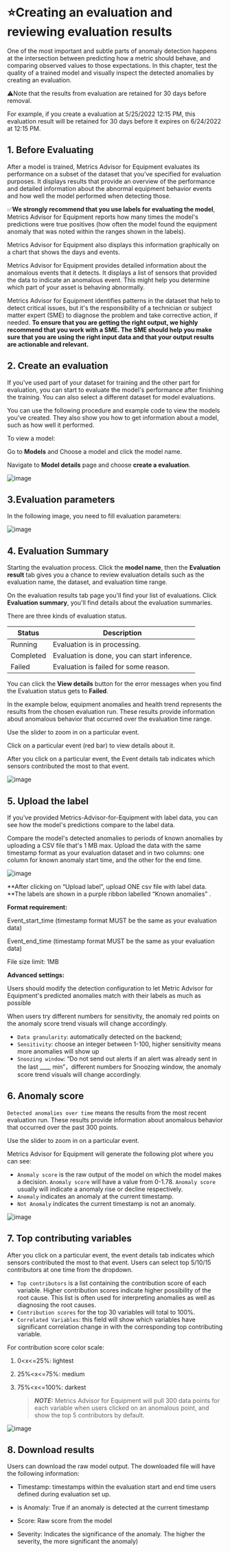 # ⭐Creating an evaluation and reviewing evaluation results

One of the most important and subtle parts of anomaly detection happens at the intersection between predicting how a metric should behave, and comparing observed values to those expectations. In this chapter, test the quality of a trained model and visually inspect the detected anomalies by creating an evaluation. 

:warning:Note that the results from evaluation are retained for 30 days before removal.

For example, if you create a evaluation at 5/25/2022 12:15 PM, this evaluation result will be retained for 30 days before it expires on 6/24/2022 at 12:15 PM.

## 1. Before Evaluating

After a model is trained, Metrics Advisor for Equipment evaluates its performance on a subset of the dataset that you've specified for evaluation purposes. It displays results that provide an overview of the performance and detailed information about the abnormal equipment behavior events and how well the model performed when detecting those.

:white_check_mark:**We strongly recommend that you use labels for evaluating the model**, Metrics Advisor for Equipment reports how many times the model's predictions were true positives (how often the model found the equipment anomaly that was noted within the ranges shown in the labels).

Metrics Advisor for Equipment also displays this information graphically on a chart that shows the days and events.

Metrics Advisor for Equipment provides detailed information about the anomalous events that it detects. It displays a list of sensors that provided the data to indicate an anomalous event. This might help you determine which part of your asset is behaving abnormally.

Metrics Advisor for Equipment identifies patterns in the dataset that help to detect critical issues, but it's the responsibility of a technician or subject matter expert (SME) to diagnose the problem and take corrective action, if needed. **To ensure that you are getting the right output, we highly recommend that you work with a SME. The SME should help you make sure that you are using the right input data and that your output results are actionable and relevant.**

## 2. Create an evaluation

If you've used part of your dataset for training and the other part for evaluation, you can start to evaluate the model's performance after finishing the training. You can also select a different dataset for model evaluations.

You can use the following procedure and example code to view the models you've created. They also show you how to get information about a model, such as how well it performed.

To view a model:

Go to **Models** and Choose a model and click the model name.

Navigate to **Model details** page and choose **create a evaluation**.

![image](https://user-images.githubusercontent.com/36343326/175050952-b3a5036e-2a48-48f2-92e1-070d54d8e886.png)

## 3.**Evaluation parameters**

In the following image, you need to fill evaluation parameters:

![image](https://user-images.githubusercontent.com/36343326/175051021-6633e3fd-61af-45b1-bcb3-f3c645efa388.png)

## 4. Evaluation Summary

Starting the evaluation process. Click the **model name**, then the **Evaluation result** tab gives you a chance to review evaluation details such as the evaluation name, the dataset, and evaluation time range.

On the evaluation results tab page you'll find your list of evaluations.
Click **Evaluation summary**, you'll find details about the evaluation summaries.

There are three kinds of evaluation status.

| Status    | Description                                  |
|---------- | -------------------------------------------- |
| Running   | Evaluation is in processing.                 |
| Completed | Evaluation is done, you can start inference. |
| Failed    | Evaluation is failed for some reason.        |

You can click the **View details** button for the error messages when you find the Evaluation status gets to **Failed**.

In the example below, equipment anomalies and health trend represents the results from the chosen evaluation run. These results provide information about anomalous behavior that occurred over the evaluation time range.

Use the slider to zoom in on a particular event.

Click on a particular event (red bar) to view details about it.

After you click on a particular event, the Event details tab indicates which sensors contributed the most to that event.

![image](https://user-images.githubusercontent.com/36343326/175233341-e8eda33b-84e8-4e1a-8440-a635cacde7fd.png)





## 5. Upload the label

If you've provided Metrics-Advisor-for-Equipment with label data, you can see how the model's predictions compare to the label data.

Compare the model's detected anomalies to periods of known anomalies by uploading a CSV file that's 1 MB max. Upload the data with the same timestamp format as your evaluation dataset and in two columns: one column for known anomaly start time, and the other for the end time.

![image](https://user-images.githubusercontent.com/36343326/175234568-54d77e0b-926b-4a3a-9f48-01c8d6f3a8fa.png)

**After clicking on “Upload label”, upload ONE csv file with label data. **The labels are shown in a purple ribbon labelled “Known anomalies” .

**Format requirement:**

Event_start_time (timestamp format MUST be the same as your evaluation data)

Event_end_time (timestamp format MUST be the same as your evaluation data)

File size limit: 1MB

**Advanced settings:**

Users should modify the detection configuration to let Metric Advisor for Equipment's predicted anomalies match with their labels as much as possible

When users try different numbers for sensitivity, the anomaly red points on the anomaly score trend visuals will change accordingly.

- `Data granularity`: automatically detected on the backend;
- `Sensitivity`: choose an integer between 1-100, higher sensitivity means more anomalies will show up
- `Snoozing window`: “Do not send out alerts if an alert was already sent in the last ____ min”，different numbers for Snoozing window, the anomaly score trend visuals will change accordingly.

## 6. Anomaly score

`Detected anomalies over time` means the results from the most recent evaluation run. These results provide information about anomalous behavior that occurred over the past 300 points.

Use the slider to zoom in on a particular event.

Metrics Advisor for Equipment will generate the following plot where you can see:

-  `Anomaly score` is the raw output of the model on which the model makes a decision.  `Anomaly score` will have a value from 0-1.78.  `Anomaly score` usually will indicate a anomaly rise or decline respectively.
-  `Anomaly` indicates an anomaly at the current timestamp.
-  `Not Anomaly` indicates the current timestamp is not an anomaly.



![image](https://user-images.githubusercontent.com/36343326/175235792-55d6f4df-5111-4739-8556-e6d46349df43.png)

## 7. Top contributing variables

After you click on a particular event, the event details tab indicates which sensors contributed the most to that event. Users can select top 5/10/15 contributors at one time from the dropdown.

- `Top contributors` is a list containing the contribution score of each variable. Higher contribution scores indicate higher possibility of the root cause. This list is often used for interpreting anomalies as well as diagnosing the root causes.
- `Contribution scores` for the top 30 variables will total to 100%.
- `Correlated Variables`: this field will show which variables have significant correlation change in with the corresponding top contributing variable.

For contribution score color scale:

1. 0<x<=25%: lightest

2. 25%<x<=75%: medium

3. 75%<x<=100%: darkest

   > **_NOTE:_**  Metrics Advisor for Equipment will pull 300 data points for each variable when users clicked on an anomalous point, and show the top 5 contributors by default.

![image](https://user-images.githubusercontent.com/36343326/175237217-cc591970-c8a5-4c16-8eb4-dbd5ef9cf651.png)

## 8. Download results

Users can download the raw model output. The downloaded file will have the following information:

- Timestamp: timestamps within the evaluation start and end time users defined during evaluation set up.
- is Anomaly: True if an anomaly is detected at the current timestamp
- Score: Raw score from the model

- Severity: Indicates the significance of the anomaly. The higher the severity, the more significant the anomaly)















